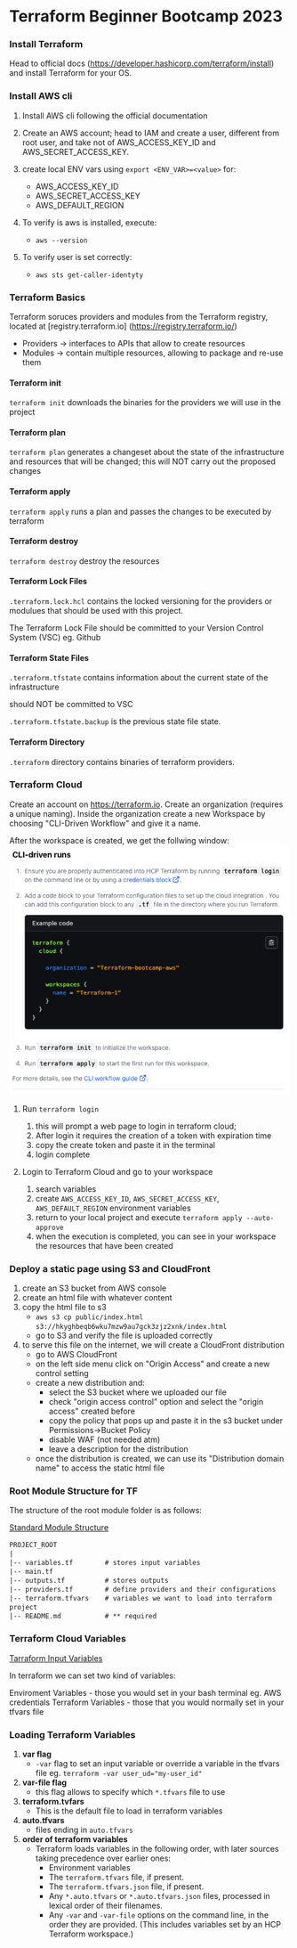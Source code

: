 # Terraform Beginner Bootcamp 2023

### Install Terraform

Head to official docs (https://developer.hashicorp.com/terraform/install) and install Terraform for your OS.

### Install AWS cli

1. Install AWS cli following the official documentation

2. Create an AWS account; head to IAM and create a user, different from root user, and take not of AWS_ACCESS_KEY_ID and AWS_SECRET_ACCESS_KEY.

3. create local ENV vars using `export <ENV_VAR>=<value>` for:
    - AWS_ACCESS_KEY_ID 
    - AWS_SECRET_ACCESS_KEY 
    - AWS_DEFAULT_REGION 

4. To verify is aws is installed, execute:
    - `aws --version`

5. To verify user is set correctly:
    - `aws sts get-caller-identyty`

### Terraform Basics

Terraform soruces providers and modules from the Terraform registry, located at [registry.terraform.io] (https://registry.terraform.io/)

- Providers -> interfaces to APIs that allow to create resources
- Modules   -> contain multiple resources, allowing to package and re-use them

#### Terraform init

`terraform init`
downloads the binaries for the providers we will use in the project

#### Terraform plan

`terraform plan`
generates a changeset about the state of the infrastructure and resources that will be changed; this will NOT carry out the proposed changes

#### Terraform apply

`terraform apply`
runs a plan and passes the changes to be executed by terraform

#### Terraform destroy

`terraform destroy`
destroy the resources

#### Terraform Lock Files

`.terraform.lock.hcl`
contains the locked versioning for the providers or modulues that should be used with this project.

The Terraform Lock File should be committed to your Version Control System (VSC) eg. Github

#### Terraform State Files

`.terraform.tfstate`
contains information about the current state of the infrastructure

should NOT be committed to VSC

`.terraform.tfstate.backup` is the previous state file state.

#### Terraform Directory

`.terraform` directory contains binaries of terraform providers.

### Terraform Cloud

Create an account on https://terraform.io.
Create an organization (requires a unique naming).
Inside the organization create a new Workspace by choosing "CLI-Driven Workflow" and give it a name.

After the workspace is created, we get the follwing window:
![Terraform-Cloud](assets/terraform-cloud-1.png)

1. Run `terraform login`
    1. this will prompt a web page to login in terraform cloud;
    2. After login it requires the creation of a token with expiration time
    3. copy the create token and paste it in the terminal
    4. login complete

2. Login to Terraform Cloud and go to your workspace
    1. search variables
    2. create `AWS_ACCESS_KEY_ID`, `AWS_SECRET_ACCESS_KEY`, `AWS_DEFAULT_REGION` environment variables
    3. return to your local project and execute `terraform apply --auto-approve`
    4. when the execution is completed, you can see in your workspace the resources that have been created


### Deploy a static page using S3 and CloudFront

1. create an S3 bucket from AWS console
2. create an html file with whatever content
3. copy the html file to s3
    - `aws s3 cp public/index.html s3://hkyghbeqb6wku7mzw9au7gck3zjz2xnk/index.html`
    - go to S3 and verify the file is uploaded correctly
4. to serve this file on the internet, we will create a CloudFront distribution
    - go to AWS CloudFront
    - on the left side menu click on "Origin Access" and create a new control setting 
    - create a new distribution and:
        - select the S3 bucket where we uploaded our file
        - check "origin access control" option and select the "origin access" created before
        - copy the policy that pops up and paste it in the s3 bucket under Permissions->Bucket Policy
        - disable WAF (not needed atm)
        - leave a description for the distribution
    - once the distribution is created, we can use its "Distribution domain name" to access the static html file


### Root Module Structure for TF

The structure of the root module folder is as follows:

[Standard Module Structure](https://developer.hashicorp.com/terraform/language/modules/develop/structure)

```
PROJECT_ROOT
|
|-- variables.tf        # stores input variables
|-- main.tf
|-- outputs.tf          # stores outputs
|-- providers.tf        # define providers and their configurations
|-- terraform.tfvars    # variables we want to load into terraform project
|-- README.md           # ** required
```


### Terraform Cloud Variables

[Tarraform Input Variables](https://developer.hashicorp.com/terraform/language/values/variables)

In terraform we can set two kind of variables:

Enviroment Variables - those you would set in your bash terminal eg. AWS credentials
Terraform Variables - those that you would normally set in your tfvars file

### Loading Terraform Variables

1. **var flag**
    - `-var` flag to set an input variable or override a variable in the tfvars file eg. `terraform -var user_ud="my-user_id"`
2. **var-file flag**
    - this flag allows to specify which `*.tfvars` file to use
3. **terraform.tvfars**
    - This is the default file to load in terraform variables
4. **auto.tfvars**
    - files ending in `auto.tfvars`
5. **order of terraform variables**
    - Terraform loads variables in the following order, with later sources taking precedence over earlier ones:
        - Environment variables
        - The `terraform.tfvars` file, if present.
        - The `terraform.tfvars.json` file, if present.
        - Any `*.auto.tfvars` or `*.auto.tfvars.json` files, processed in lexical order of their filenames.
        - Any `-var` and `-var-file` options on the command line, in the order they are provided. (This includes variables set by an HCP Terraform workspace.)